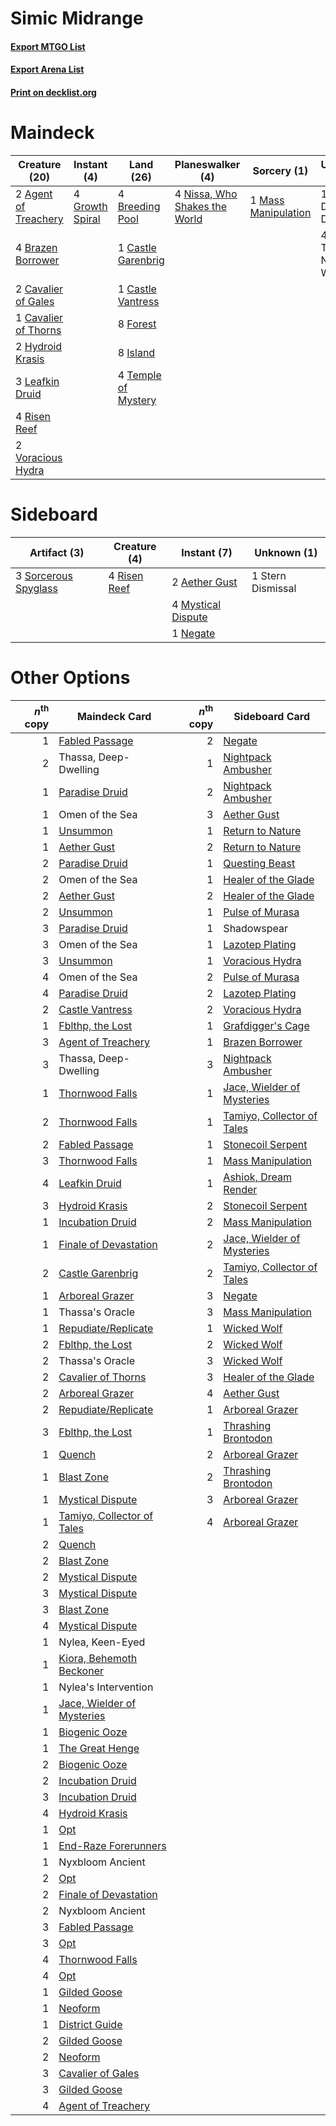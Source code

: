 # Simic Midrange

#### [Export MTGO List](../collection/Simic%20Midrange/Simic%20Midrange.txt)
#### [Export Arena List](../collection/Simic%20Midrange/Simic%20Midrange_arena.txt)
#### [Print on decklist.org](http://decklist.org/?deckmain=2%09Agent%20of%20Treachery%0A4%09Brazen%20Borrower%0A4%09Breeding%20Pool%0A1%09Castle%20Garenbrig%0A1%09Castle%20Vantress%0A2%09Cavalier%20of%20Gales%0A1%09Cavalier%20of%20Thorns%0A8%09Forest%0A4%09Growth%20Spiral%0A2%09Hydroid%20Krasis%0A8%09Island%0A3%09Leafkin%20Druid%0A1%09Mass%20Manipulation%0A4%09Nissa,%20Who%20Shakes%20the%20World%0A4%09Risen%20Reef%0A4%09Temple%20of%20Mystery%0A1%09Thassa,%20Deep-Dwelling%0A4%09Uro,%20Titan%20of%20Nature's%20Wrath%0A2%09Voracious%20Hydra&deckside=2%09Aether%20Gust%0A4%09Mystical%20Dispute%0A1%09Negate%0A4%09Risen%20Reef%0A3%09Sorcerous%20Spyglass%0A1%09Stern%20Dismissal)
# Maindeck

|                                         Creature (20)                                         |                                       Instant (4)                                        |                                          Land (26)                                           |                                            Planeswalker (4)                                            |                                         Sorcery (1)                                          |         Unknown (5)          |
|-----------------------------------------------------------------------------------------------|------------------------------------------------------------------------------------------|----------------------------------------------------------------------------------------------|--------------------------------------------------------------------------------------------------------|----------------------------------------------------------------------------------------------|------------------------------|
|2 [Agent of Treachery](http://gatherer.wizards.com/Pages/Card/Details.aspx?multiverseid=466797)|4 [Growth Spiral](http://gatherer.wizards.com/Pages/Card/Details.aspx?multiverseid=457322)|4 [Breeding Pool](http://gatherer.wizards.com/Pages/Card/Details.aspx?multiverseid=97088)     |4 [Nissa, Who Shakes the World](http://gatherer.wizards.com/Pages/Card/Details.aspx?multiverseid=461096)|1 [Mass Manipulation](http://gatherer.wizards.com/Pages/Card/Details.aspx?multiverseid=457186)|1 Thassa, Deep-Dwelling       |
|4 [Brazen Borrower](http://gatherer.wizards.com/Pages/Card/Details.aspx?multiverseid=473001)   |                                                                                          |1 [Castle Garenbrig](http://gatherer.wizards.com/Pages/Card/Details.aspx?multiverseid=473202) |                                                                                                        |                                                                                              |4 Uro, Titan of Nature's Wrath|
|2 [Cavalier of Gales](http://gatherer.wizards.com/Pages/Card/Details.aspx?multiverseid=466806) |                                                                                          |1 [Castle Vantress](http://gatherer.wizards.com/Pages/Card/Details.aspx?multiverseid=473204)  |                                                                                                        |                                                                                              |                              |
|1 [Cavalier of Thorns](http://gatherer.wizards.com/Pages/Card/Details.aspx?multiverseid=466921)|                                                                                          |8 [Forest](http://gatherer.wizards.com/Pages/Card/Details.aspx?multiverseid=439860)           |                                                                                                        |                                                                                              |                              |
|2 [Hydroid Krasis](http://gatherer.wizards.com/Pages/Card/Details.aspx?multiverseid=457327)    |                                                                                          |8 [Island](http://gatherer.wizards.com/Pages/Card/Details.aspx?multiverseid=439857)           |                                                                                                        |                                                                                              |                              |
|3 [Leafkin Druid](http://gatherer.wizards.com/Pages/Card/Details.aspx?multiverseid=466932)     |                                                                                          |4 [Temple of Mystery](http://gatherer.wizards.com/Pages/Card/Details.aspx?multiverseid=373571)|                                                                                                        |                                                                                              |                              |
|4 [Risen Reef](http://gatherer.wizards.com/Pages/Card/Details.aspx?multiverseid=466971)        |                                                                                          |                                                                                              |                                                                                                        |                                                                                              |                              |
|2 [Voracious Hydra](http://gatherer.wizards.com/Pages/Card/Details.aspx?multiverseid=466954)   |                                                                                          |                                                                                              |                                                                                                        |                                                                                              |                              |


# Sideboard

|                                         Artifact (3)                                          |                                     Creature (4)                                      |                                         Instant (7)                                         |   Unknown (1)   |
|-----------------------------------------------------------------------------------------------|---------------------------------------------------------------------------------------|---------------------------------------------------------------------------------------------|-----------------|
|3 [Sorcerous Spyglass](http://gatherer.wizards.com/Pages/Card/Details.aspx?multiverseid=435407)|4 [Risen Reef](http://gatherer.wizards.com/Pages/Card/Details.aspx?multiverseid=466971)|2 [Aether Gust](http://gatherer.wizards.com/Pages/Card/Details.aspx?multiverseid=466796)     |1 Stern Dismissal|
|                                                                                               |                                                                                       |4 [Mystical Dispute](http://gatherer.wizards.com/Pages/Card/Details.aspx?multiverseid=473020)|                 |
|                                                                                               |                                                                                       |1 [Negate](http://gatherer.wizards.com/Pages/Card/Details.aspx?multiverseid=423707)          |                 |


# Other Options

|*n*<sup>th</sup> copy|                                            Maindeck Card                                            |*n*<sup>th</sup> copy|                                           Sideboard Card                                            |
|--------------------:|-----------------------------------------------------------------------------------------------------|--------------------:|-----------------------------------------------------------------------------------------------------|
|                    1|[Fabled Passage](http://gatherer.wizards.com/Pages/Card/Details.aspx?multiverseid=473206)            |                    2|[Negate](http://gatherer.wizards.com/Pages/Card/Details.aspx?multiverseid=423707)                    |
|                    2|Thassa, Deep-Dwelling                                                                                |                    1|[Nightpack Ambusher](http://gatherer.wizards.com/Pages/Card/Details.aspx?multiverseid=466939)        |
|                    1|[Paradise Druid](http://gatherer.wizards.com/Pages/Card/Details.aspx?multiverseid=461098)            |                    2|[Nightpack Ambusher](http://gatherer.wizards.com/Pages/Card/Details.aspx?multiverseid=466939)        |
|                    1|Omen of the Sea                                                                                      |                    3|[Aether Gust](http://gatherer.wizards.com/Pages/Card/Details.aspx?multiverseid=466796)               |
|                    1|[Unsummon](http://gatherer.wizards.com/Pages/Card/Details.aspx?multiverseid=136218)                  |                    1|[Return to Nature](http://gatherer.wizards.com/Pages/Card/Details.aspx?multiverseid=461102)          |
|                    1|[Aether Gust](http://gatherer.wizards.com/Pages/Card/Details.aspx?multiverseid=466796)               |                    2|[Return to Nature](http://gatherer.wizards.com/Pages/Card/Details.aspx?multiverseid=461102)          |
|                    2|[Paradise Druid](http://gatherer.wizards.com/Pages/Card/Details.aspx?multiverseid=461098)            |                    1|[Questing Beast](http://gatherer.wizards.com/Pages/Card/Details.aspx?multiverseid=473133)            |
|                    2|Omen of the Sea                                                                                      |                    1|[Healer of the Glade](http://gatherer.wizards.com/Pages/Card/Details.aspx?multiverseid=466930)       |
|                    2|[Aether Gust](http://gatherer.wizards.com/Pages/Card/Details.aspx?multiverseid=466796)               |                    2|[Healer of the Glade](http://gatherer.wizards.com/Pages/Card/Details.aspx?multiverseid=466930)       |
|                    2|[Unsummon](http://gatherer.wizards.com/Pages/Card/Details.aspx?multiverseid=136218)                  |                    1|[Pulse of Murasa](http://gatherer.wizards.com/Pages/Card/Details.aspx?multiverseid=446177)           |
|                    3|[Paradise Druid](http://gatherer.wizards.com/Pages/Card/Details.aspx?multiverseid=461098)            |                    1|Shadowspear                                                                                          |
|                    3|Omen of the Sea                                                                                      |                    1|[Lazotep Plating](http://gatherer.wizards.com/Pages/Card/Details.aspx?multiverseid=460986)           |
|                    3|[Unsummon](http://gatherer.wizards.com/Pages/Card/Details.aspx?multiverseid=136218)                  |                    1|[Voracious Hydra](http://gatherer.wizards.com/Pages/Card/Details.aspx?multiverseid=466954)           |
|                    4|Omen of the Sea                                                                                      |                    2|[Pulse of Murasa](http://gatherer.wizards.com/Pages/Card/Details.aspx?multiverseid=446177)           |
|                    4|[Paradise Druid](http://gatherer.wizards.com/Pages/Card/Details.aspx?multiverseid=461098)            |                    2|[Lazotep Plating](http://gatherer.wizards.com/Pages/Card/Details.aspx?multiverseid=460986)           |
|                    2|[Castle Vantress](http://gatherer.wizards.com/Pages/Card/Details.aspx?multiverseid=473204)           |                    2|[Voracious Hydra](http://gatherer.wizards.com/Pages/Card/Details.aspx?multiverseid=466954)           |
|                    1|[Fblthp, the Lost](http://gatherer.wizards.com/Pages/Card/Details.aspx?multiverseid=460977)          |                    1|[Grafdigger's Cage](http://gatherer.wizards.com/Pages/Card/Details.aspx?multiverseid=278452)         |
|                    3|[Agent of Treachery](http://gatherer.wizards.com/Pages/Card/Details.aspx?multiverseid=466797)        |                    1|[Brazen Borrower](http://gatherer.wizards.com/Pages/Card/Details.aspx?multiverseid=473001)           |
|                    3|Thassa, Deep-Dwelling                                                                                |                    3|[Nightpack Ambusher](http://gatherer.wizards.com/Pages/Card/Details.aspx?multiverseid=466939)        |
|                    1|[Thornwood Falls](http://gatherer.wizards.com/Pages/Card/Details.aspx?multiverseid=405420)           |                    1|[Jace, Wielder of Mysteries](http://gatherer.wizards.com/Pages/Card/Details.aspx?multiverseid=460981)|
|                    2|[Thornwood Falls](http://gatherer.wizards.com/Pages/Card/Details.aspx?multiverseid=405420)           |                    1|[Tamiyo, Collector of Tales](http://gatherer.wizards.com/Pages/Card/Details.aspx?multiverseid=461147)|
|                    2|[Fabled Passage](http://gatherer.wizards.com/Pages/Card/Details.aspx?multiverseid=473206)            |                    1|[Stonecoil Serpent](http://gatherer.wizards.com/Pages/Card/Details.aspx?multiverseid=473197)         |
|                    3|[Thornwood Falls](http://gatherer.wizards.com/Pages/Card/Details.aspx?multiverseid=405420)           |                    1|[Mass Manipulation](http://gatherer.wizards.com/Pages/Card/Details.aspx?multiverseid=457186)         |
|                    4|[Leafkin Druid](http://gatherer.wizards.com/Pages/Card/Details.aspx?multiverseid=466932)             |                    1|[Ashiok, Dream Render](http://gatherer.wizards.com/Pages/Card/Details.aspx?multiverseid=461155)      |
|                    3|[Hydroid Krasis](http://gatherer.wizards.com/Pages/Card/Details.aspx?multiverseid=457327)            |                    2|[Stonecoil Serpent](http://gatherer.wizards.com/Pages/Card/Details.aspx?multiverseid=473197)         |
|                    1|[Incubation Druid](http://gatherer.wizards.com/Pages/Card/Details.aspx?multiverseid=457275)          |                    2|[Mass Manipulation](http://gatherer.wizards.com/Pages/Card/Details.aspx?multiverseid=457186)         |
|                    1|[Finale of Devastation](http://gatherer.wizards.com/Pages/Card/Details.aspx?multiverseid=461087)     |                    2|[Jace, Wielder of Mysteries](http://gatherer.wizards.com/Pages/Card/Details.aspx?multiverseid=460981)|
|                    2|[Castle Garenbrig](http://gatherer.wizards.com/Pages/Card/Details.aspx?multiverseid=473202)          |                    2|[Tamiyo, Collector of Tales](http://gatherer.wizards.com/Pages/Card/Details.aspx?multiverseid=461147)|
|                    1|[Arboreal Grazer](http://gatherer.wizards.com/Pages/Card/Details.aspx?multiverseid=461076)           |                    3|[Negate](http://gatherer.wizards.com/Pages/Card/Details.aspx?multiverseid=423707)                    |
|                    1|Thassa's Oracle                                                                                      |                    3|[Mass Manipulation](http://gatherer.wizards.com/Pages/Card/Details.aspx?multiverseid=457186)         |
|                    1|[Repudiate/Replicate](http://gatherer.wizards.com/Pages/Card/Details.aspx?multiverseid=457371)       |                    1|[Wicked Wolf](http://gatherer.wizards.com/Pages/Card/Details.aspx?multiverseid=473143)               |
|                    2|[Fblthp, the Lost](http://gatherer.wizards.com/Pages/Card/Details.aspx?multiverseid=460977)          |                    2|[Wicked Wolf](http://gatherer.wizards.com/Pages/Card/Details.aspx?multiverseid=473143)               |
|                    2|Thassa's Oracle                                                                                      |                    3|[Wicked Wolf](http://gatherer.wizards.com/Pages/Card/Details.aspx?multiverseid=473143)               |
|                    2|[Cavalier of Thorns](http://gatherer.wizards.com/Pages/Card/Details.aspx?multiverseid=466921)        |                    3|[Healer of the Glade](http://gatherer.wizards.com/Pages/Card/Details.aspx?multiverseid=466930)       |
|                    2|[Arboreal Grazer](http://gatherer.wizards.com/Pages/Card/Details.aspx?multiverseid=461076)           |                    4|[Aether Gust](http://gatherer.wizards.com/Pages/Card/Details.aspx?multiverseid=466796)               |
|                    2|[Repudiate/Replicate](http://gatherer.wizards.com/Pages/Card/Details.aspx?multiverseid=457371)       |                    1|[Arboreal Grazer](http://gatherer.wizards.com/Pages/Card/Details.aspx?multiverseid=461076)           |
|                    3|[Fblthp, the Lost](http://gatherer.wizards.com/Pages/Card/Details.aspx?multiverseid=460977)          |                    1|[Thrashing Brontodon](http://gatherer.wizards.com/Pages/Card/Details.aspx?multiverseid=456570)       |
|                    1|[Quench](http://gatherer.wizards.com/Pages/Card/Details.aspx?multiverseid=457192)                    |                    2|[Arboreal Grazer](http://gatherer.wizards.com/Pages/Card/Details.aspx?multiverseid=461076)           |
|                    1|[Blast Zone](http://gatherer.wizards.com/Pages/Card/Details.aspx?multiverseid=461171)                |                    2|[Thrashing Brontodon](http://gatherer.wizards.com/Pages/Card/Details.aspx?multiverseid=456570)       |
|                    1|[Mystical Dispute](http://gatherer.wizards.com/Pages/Card/Details.aspx?multiverseid=473020)          |                    3|[Arboreal Grazer](http://gatherer.wizards.com/Pages/Card/Details.aspx?multiverseid=461076)           |
|                    1|[Tamiyo, Collector of Tales](http://gatherer.wizards.com/Pages/Card/Details.aspx?multiverseid=461147)|                    4|[Arboreal Grazer](http://gatherer.wizards.com/Pages/Card/Details.aspx?multiverseid=461076)           |
|                    2|[Quench](http://gatherer.wizards.com/Pages/Card/Details.aspx?multiverseid=457192)                    |                     |                                                                                                     |
|                    2|[Blast Zone](http://gatherer.wizards.com/Pages/Card/Details.aspx?multiverseid=461171)                |                     |                                                                                                     |
|                    2|[Mystical Dispute](http://gatherer.wizards.com/Pages/Card/Details.aspx?multiverseid=473020)          |                     |                                                                                                     |
|                    3|[Mystical Dispute](http://gatherer.wizards.com/Pages/Card/Details.aspx?multiverseid=473020)          |                     |                                                                                                     |
|                    3|[Blast Zone](http://gatherer.wizards.com/Pages/Card/Details.aspx?multiverseid=461171)                |                     |                                                                                                     |
|                    4|[Mystical Dispute](http://gatherer.wizards.com/Pages/Card/Details.aspx?multiverseid=473020)          |                     |                                                                                                     |
|                    1|Nylea, Keen-Eyed                                                                                     |                     |                                                                                                     |
|                    1|[Kiora, Behemoth Beckoner](http://gatherer.wizards.com/Pages/Card/Details.aspx?multiverseid=461159)  |                     |                                                                                                     |
|                    1|Nylea's Intervention                                                                                 |                     |                                                                                                     |
|                    1|[Jace, Wielder of Mysteries](http://gatherer.wizards.com/Pages/Card/Details.aspx?multiverseid=460981)|                     |                                                                                                     |
|                    1|[Biogenic Ooze](http://gatherer.wizards.com/Pages/Card/Details.aspx?multiverseid=457266)             |                     |                                                                                                     |
|                    1|[The Great Henge](http://gatherer.wizards.com/Pages/Card/Details.aspx?multiverseid=473123)           |                     |                                                                                                     |
|                    2|[Biogenic Ooze](http://gatherer.wizards.com/Pages/Card/Details.aspx?multiverseid=457266)             |                     |                                                                                                     |
|                    2|[Incubation Druid](http://gatherer.wizards.com/Pages/Card/Details.aspx?multiverseid=457275)          |                     |                                                                                                     |
|                    3|[Incubation Druid](http://gatherer.wizards.com/Pages/Card/Details.aspx?multiverseid=457275)          |                     |                                                                                                     |
|                    4|[Hydroid Krasis](http://gatherer.wizards.com/Pages/Card/Details.aspx?multiverseid=457327)            |                     |                                                                                                     |
|                    1|[Opt](http://gatherer.wizards.com/Pages/Card/Details.aspx?multiverseid=442948)                       |                     |                                                                                                     |
|                    1|[End-Raze Forerunners](http://gatherer.wizards.com/Pages/Card/Details.aspx?multiverseid=457268)      |                     |                                                                                                     |
|                    1|Nyxbloom Ancient                                                                                     |                     |                                                                                                     |
|                    2|[Opt](http://gatherer.wizards.com/Pages/Card/Details.aspx?multiverseid=442948)                       |                     |                                                                                                     |
|                    2|[Finale of Devastation](http://gatherer.wizards.com/Pages/Card/Details.aspx?multiverseid=461087)     |                     |                                                                                                     |
|                    2|Nyxbloom Ancient                                                                                     |                     |                                                                                                     |
|                    3|[Fabled Passage](http://gatherer.wizards.com/Pages/Card/Details.aspx?multiverseid=473206)            |                     |                                                                                                     |
|                    3|[Opt](http://gatherer.wizards.com/Pages/Card/Details.aspx?multiverseid=442948)                       |                     |                                                                                                     |
|                    4|[Thornwood Falls](http://gatherer.wizards.com/Pages/Card/Details.aspx?multiverseid=405420)           |                     |                                                                                                     |
|                    4|[Opt](http://gatherer.wizards.com/Pages/Card/Details.aspx?multiverseid=442948)                       |                     |                                                                                                     |
|                    1|[Gilded Goose](http://gatherer.wizards.com/Pages/Card/Details.aspx?multiverseid=473122)              |                     |                                                                                                     |
|                    1|[Neoform](http://gatherer.wizards.com/Pages/Card/Details.aspx?multiverseid=461133)                   |                     |                                                                                                     |
|                    1|[District Guide](http://gatherer.wizards.com/Pages/Card/Details.aspx?multiverseid=452878)            |                     |                                                                                                     |
|                    2|[Gilded Goose](http://gatherer.wizards.com/Pages/Card/Details.aspx?multiverseid=473122)              |                     |                                                                                                     |
|                    2|[Neoform](http://gatherer.wizards.com/Pages/Card/Details.aspx?multiverseid=461133)                   |                     |                                                                                                     |
|                    3|[Cavalier of Gales](http://gatherer.wizards.com/Pages/Card/Details.aspx?multiverseid=466806)         |                     |                                                                                                     |
|                    3|[Gilded Goose](http://gatherer.wizards.com/Pages/Card/Details.aspx?multiverseid=473122)              |                     |                                                                                                     |
|                    4|[Agent of Treachery](http://gatherer.wizards.com/Pages/Card/Details.aspx?multiverseid=466797)        |                     |                                                                                                     |

